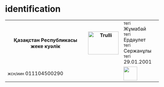 # identification
<!DOCTYPE html>
<html>
<head>
<style>

table {
  font-family: , sans-serif;
  border-collapse: collapse;
  width: 50%;
  
}

td, th {
  border: 1px solid #dddd;
  text-align: left;
  padding: 8px;
}


</style>
</head>
<body>
<div class="cities">


<table>
  <tr>
    <th>Қазақстан Республикасы жеке куәлік</th>
    <th><img src="http://www.akorda.kz/upload/media/files/c7a888ef1b4daeca68627d9e8e9650ad.png" alt="Trulli" width="100" height="75</th>
    <th>Республика казахстан удостворение личности</th>
  </tr>
  <tr>
    <td><img src="https://upload.wikimedia.org/wikipedia/commons/8/8b/Valeriy_Konovalyuk_3x4.jpg" width="125" height="125"></td>
    <td><a><small>тегі</small></a><br>
    <a>Жұмабай<a/><br>
    <a><small>тегі</small></a><br>
    <a>Ердәулет</a><br> 
    <a><small>тегі</small></a><br>
    <a>Сержанұлы</a><br>
    <a><small>тегі</small></a><br>
    <a>29.01.2001</a></td>
    <td></td>
  </tr>
  <tr>
    <td><small>жсн/иин </small>011104500290</td>
    <td></td>
    <td><img src="https://avatars.mds.yandex.net/get-zen_doc/16074/pub_5a645af8168a9111b361e9f5_5a645b1b482677d5af74506e/scale_1200" height="45"></td>
  </tr>
</div> 


</body>
</html>
